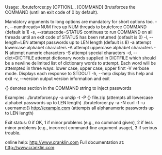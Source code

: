 Usage: ./bruteforcer.py [OPTION]... [COMMAND]
Bruteforces the COMMAND (until an exit code of 0 by default).

Mandatory arguments to long options are mandatory for short options too.
  -n, --numthreads=NUM       fires up NUM threads to bruteforce COMMAND
                                (default is 1)
  -s, --statuscode=STATUS    continues to run COMMAND on all threads until
                                an exit code of STATUS has been returned
                                (default is 0)
  -l, --length=LEN           attempt passwords up to LEN length
                                (default is 8)
  -a                         attempt lowercase alphabet characters
  -A                         attempt uppercase alphabet characters
  -N                         attempt numeric characters
  -S                         attempt special characters
  -d, --dict=DICTFILE        attempt dictionary words supplied in DICTFILE
                                which should be a newline delimited list of
                                dictionary words to attempt.  Each word will
                                be attempted in three ways: lower case, upper
                                case, upper first
  -V                         verbose mode.  Displays each response to STDOUT
  -h, --help                 display this help and exit
  -v, --version              output version information and exit


{} denotes section in the COMMAND string to inject passwords

Examples:
    ./bruteforcer.py -a unzip -t -P {} file.zip (attempts all lowercase alphabet
        passwords up to LEN length)
    ./bruteforcer.py -a -N curl -f -u username:{} http://example.com (attempts
        all alphanumeric passwords up to LEN length)

Exit status:
 0  if OK,
 1  if minor problems (e.g., no command given),
 2  if less minor problems (e.g., incorrect command-line argument usage),
 3  if serious trouble.

online help: <http://www.cranklin.com>
Full documentation at: <http://www.cranklin.com>

